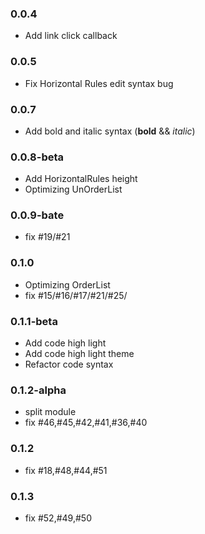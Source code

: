 ### 0.0.4
* Add link click callback 

### 0.0.5
* Fix Horizontal Rules edit syntax bug

### 0.0.7
* Add bold and italic syntax (__bold__ && _italic_)

### 0.0.8-beta
* Add HorizontalRules height
* Optimizing UnOrderList

### 0.0.9-bate
* fix #19/#21

### 0.1.0
* Optimizing OrderList
* fix #15/#16/#17/#21/#25/

### 0.1.1-beta
* Add code high light
* Add code high light theme
* Refactor code syntax

### 0.1.2-alpha
* split module
* fix #46,#45,#42,#41,#36,#40

### 0.1.2
* fix #18,#48,#44,#51

### 0.1.3
* fix #52,#49,#50


